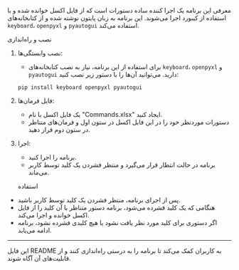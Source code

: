    معرفی
این برنامه یک اجرا کننده ساده دستورات است که از فایل اکسل خوانده شده و با استفاده از کیبورد اجرا می‌شوند. این برنامه به زبان پایتون نوشته شده و از کتابخانه‌های `keyboard`، `openpyxl` و `pyautogui` استفاده می‌کند.

   نصب و راه‌اندازی
1. نصب وابستگی‌ها:
    - برای استفاده از این برنامه، نیاز به نصب کتابخانه‌های `keyboard`، `openpyxl` و `pyautogui` دارید. می‌توانید آن‌ها را با دستور زیر نصب کنید:
    ```
    pip install keyboard openpyxl pyautogui
    ```

2. فایل فرمان‌ها:
    - یک فایل اکسل با نام "Commands.xlsx" ایجاد کنید.
    - دستورات موردنظر خود را در این فایل اکسل در ستون اول و فرمان‌های متناظر در ستون دوم قرار دهید.

3. اجرا:
    - برنامه را اجرا کنید.
    - برنامه در حالت انتظار قرار می‌گیرد و منتظر فشردن یک کلید توسط کاربر می‌ماند.

   استفاده
- پس از اجرای برنامه، منتظر فشردن یک کلید توسط کاربر باشید.
- هنگامی که یک کلید فشرده می‌شود، برنامه دستور متناظر با آن کلید را از فایل اکسل خوانده و اجرا می‌کند.
- اگر دستوری برای کلید مورد نظر یافت نشود یا هیچ کلیدی فشرده نشود، برنامه ادامه می‌یابد.

---

این فایل README به کاربران کمک می‌کند تا برنامه را به درستی راه‌اندازی کنند و از قابلیت‌های آن آگاه شوند.
